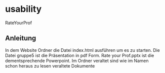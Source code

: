 # usability
RateYourProf

## Anleitung
In dem Website Ordner die Datei index.html ausführen um es zu starten.
Die Datei gruppe5 ist die Präsentation in pdf Form. Rate your Prof.pptx ist die dementsprechende Powerpoint.
Im Ordner veraltet sind wie im Namen schon heraus zu lesen veraltete Dokumente
